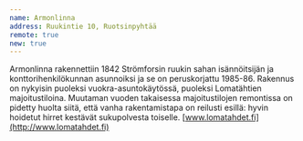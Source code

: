 ```yaml
---
name: Armonlinna
address: Ruukintie 10, Ruotsinpyhtää
remote: true
new: true
---
```

Armonlinna rakennettiin 1842 Strömforsin ruukin sahan isännöitsijän ja konttorihenkilökunnan asunnoiksi ja se on 
peruskorjattu 1985-86.  Rakennus on nykyisin puoleksi vuokra-asuntokäytössä, puoleksi Lomatähtien majoitustiloina. 
Muutaman vuoden takaisessa majoitustilojen remontissa on pidetty huolta siitä, että vanha rakentamistapa on reilusti 
esillä: hyvin hoidetut hirret kestävät sukupolvesta toiselle. [www.lomatahdet.fi](http://www.lomatahdet.fi)